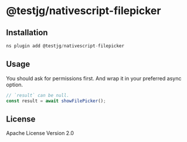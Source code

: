 # @testjg/nativescript-filepicker

## Installation

```javascript
ns plugin add @testjg/nativescript-filepicker
```

## Usage

You should ask for permissions first. And wrap it in your preferred async option.

```typescript
// `result` can be null.
const result = await showFilePicker();
```

## License

Apache License Version 2.0

